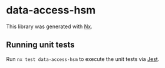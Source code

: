 # data-access-hsm

This library was generated with [Nx](https://nx.dev).

## Running unit tests

Run `nx test data-access-hsm` to execute the unit tests via [Jest](https://jestjs.io).
